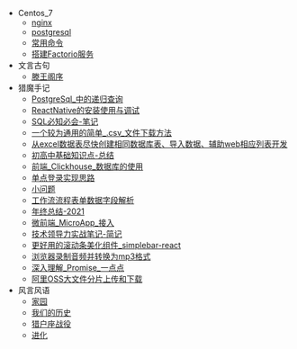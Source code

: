 - Centos_7
  * [nginx](Centos_7/nginx)
  * [postgresql](Centos_7/postgresql)
  * [常用命令](Centos_7/常用命令)
  * [搭建Factorio服务](Centos_7/搭建Factorio服务)
- 文言古句
  * [滕王阁序](文言古句/滕王阁序)
- 猎魔手记
  * [PostgreSql_中的递归查询](猎魔手记/PostgreSql_中的递归查询)
  * [ReactNative的安装使用与调试](猎魔手记/ReactNative的安装使用与调试)
  * [SQL必知必会-笔记](猎魔手记/SQL必知必会-笔记)
  * [一个较为通用的简单_.csv_文件下载方法](猎魔手记/一个较为通用的简单_.csv_文件下载方法)
  * [从excel数据表尽快创建相同数据库表、导入数据、辅助web相应列表开发](猎魔手记/从excel数据表尽快创建相同数据库表、导入数据、辅助web相应列表开发)
  * [初高中基础知识点-总结](猎魔手记/初高中基础知识点-总结)
  * [前端_Clickhouse_数据库的使用](猎魔手记/前端_Clickhouse_数据库的使用)
  * [单点登录实现思路](猎魔手记/单点登录实现思路)
  * [小问题](猎魔手记/小问题)
  * [工作流流程表单数据字段解析](猎魔手记/工作流流程表单数据字段解析)
  * [年终总结-2021](猎魔手记/年终总结-2021)
  * [微前端_MicroApp_接入](猎魔手记/微前端_MicroApp_接入)
  * [技术领导力实战笔记-简记](猎魔手记/技术领导力实战笔记-简记)
  * [更好用的滚动条美化组件_simplebar-react](猎魔手记/更好用的滚动条美化组件_simplebar-react)
  * [浏览器录制音频并转换为mp3格式](猎魔手记/浏览器录制音频并转换为mp3格式)
  * [深入理解_Promise_一点点](猎魔手记/深入理解_Promise_一点点)
  * [阿里OSS大文件分片上传和下载](猎魔手记/阿里OSS大文件分片上传和下载)
- 风言风语
  * [家园](风言风语/家园)
  * [我们的历史](风言风语/我们的历史)
  * [猎户座战役](风言风语/猎户座战役)
  * [进化](风言风语/进化)
